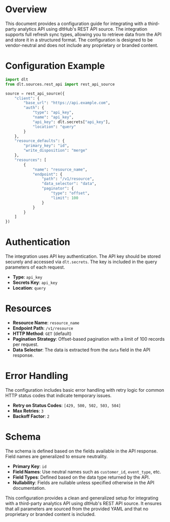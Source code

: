 # Overview

This document provides a configuration guide for integrating with a third-party analytics API using dltHub's REST API source. The integration supports full refresh sync types, allowing you to retrieve data from the API and store it in a structured format. The configuration is designed to be vendor-neutral and does not include any proprietary or branded content.

# Configuration Example

```python
import dlt
from dlt.sources.rest_api import rest_api_source

source = rest_api_source({
    "client": {
        "base_url": "https://api.example.com",
        "auth": {
            "type": "api_key",
            "name": "api_key",
            "api_key": dlt.secrets["api_key"],
            "location": "query"
        }
    },
    "resource_defaults": {
        "primary_key": "id",
        "write_disposition": "merge"
    },
    "resources": [
        {
            "name": "resource_name",
            "endpoint": {
                "path": "/v1/resource",
                "data_selector": "data",
                "paginator": {
                    "type": "offset",
                    "limit": 100
                }
            }
        }
    ]
})
```

# Authentication

The integration uses API key authentication. The API key should be stored securely and accessed via `dlt.secrets`. The key is included in the query parameters of each request.

- **Type**: `api_key`
- **Secrets Key**: `api_key`
- **Location**: `query`

# Resources

- **Resource Name**: `resource_name`
- **Endpoint Path**: `/v1/resource`
- **HTTP Method**: `GET` (default)
- **Pagination Strategy**: Offset-based pagination with a limit of 100 records per request.
- **Data Selector**: The data is extracted from the `data` field in the API response.

# Error Handling

The configuration includes basic error handling with retry logic for common HTTP status codes that indicate temporary issues.

- **Retry on Status Codes**: `[429, 500, 502, 503, 504]`
- **Max Retries**: `3`
- **Backoff Factor**: `2`

# Schema

The schema is defined based on the fields available in the API response. Field names are generalized to ensure neutrality.

- **Primary Key**: `id`
- **Field Names**: Use neutral names such as `customer_id`, `event_type`, etc.
- **Field Types**: Defined based on the data type returned by the API.
- **Nullability**: Fields are nullable unless specified otherwise in the API documentation.

This configuration provides a clean and generalized setup for integrating with a third-party analytics API using dltHub's REST API source. It ensures that all parameters are sourced from the provided YAML and that no proprietary or branded content is included.